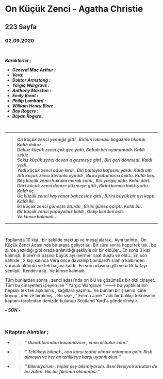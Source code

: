 # On Küçük Zenci - Agatha Christie
## 223 Sayfa
### 02.09.2020

<br>

***Karakterler ;***
- ***General Mac Arthur :***
- ***Vera:***
- ***Doktor Armstong :***
- ***Yargıç Wargrave :***
- ***Anthony Marston :***
- ***Emily Brent :***
- ***Philip Lombard :***
- ***William Henry Blore :***
- ***Bay Rogers :***
- ***Bayan Rogers :***

<br>

___

> ***On küçük zenci yemeğe gitti , 
Birinin lokması boğazına tıkandı. Kaldı dokuz. <br>
Dokuz küçük zenci çok geç yattı,
Sabah biri uyanamadı. Kaldı sekiz.<br>
Sekiz küçük zenci devon'a gezmeye gitti , 
Biri geri dönmedi. Kaldı yedi.<br>
Yedi küçük zenci odun kırdı , 
Biri baltayla kafasını yardı. Kaldı altı<br>
Altı küçük zenci kovanla oynadı , 
Birini yabanarısı soktu. Kaldı beş.<br>
Beş küçük zenci hukuka merak saldı ,
Biri yargıç oldu. Kaldı dört.<br>
Dört küçük zenci denize yüzmeye gitti ,
Birini kırmızı balık yuttu. Kaldı üç.<br>
Üç küçük zenci hayvanat bahçesine gitti ,
Birini büyük bir ayı kaptı. Kaldı iki.<br>
İki küçük zenci güneşte oturdu , 
Birini güneş çarptı. Kaldı bir.<br>
Bir küçük zenci yapayalnız kaldı , 
Gidip kendini astı.<br>
Ve kimse kalmadı...***
____

<br>

Toplamda 10 kişi , bir şekilde mektup ve mesaj  alarak.. Aynı tarihte , On Küçük Zenci Adası'nda bir araya geliyorlar.. Bir süre sonra hepsi tek tek , bu şiirde yazıldığı gibi orada anlatıldığı şekliyle bir bir öldüler.. En sona 3 kişi kalmıştı.  Blore'nin başına büyük ayı mermer saat düştü ve öldü.. En son sahilde , 2 kişi kalınca Vera önce davranıp Lombard'ı silahla kalbinden vurarak öldürdü ve tek başına kaldı.. En son odasına gitti ve artık kafayı yemişti.. Kendini astı.. Ve kimse kalmadı.

Tüm bunlardan sonra , zenci adası'nda on ölü ve çözümsüz bir dizi cinayet... <br>
Tüm bu cinayetleri işleyen ise " Yargıç Wargrave "---> bu yaptıklarının hepsini tek tek açıklamış , kağıtlara yazmış.. Ve bunları bir şişenin içine koyup , denize bırakmış... Bu şişe , " Emma Jane " adlı bir balıkçı teknesinin kaptanı tarafından denizde bulunup Scotland Yard'a gönderilmiştir..

***- SON -***

   <br>

### Kitaptan Alıntılar ;
- > ***" Günahlarından kaçamazsın , emin ol bulur seni."***
- > ***" Tehlikeyi bilmek , ona karşı tedbir almak anlamına gelir. Risk almayın ve her an tehlikeye karşı uyanık olun."***
- > ***" Bilemiyorum , hiçbir şey bilemiyorum. Beni ölesiye korkutan da bu zaten. Hiç bir fikrimin olmaması."***



